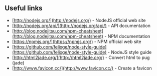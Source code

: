 ## Useful links 

*   [http://nodejs.org/](http://nodejs.org/) - NodeJS official web site
*    [http://nodejs.org/api/](http://nodejs.org/api/) - API documentation
*   [http://blog.nodejitsu.com/npm-cheatsheet](http://blog.nodejitsu.com/npm-cheatsheet) - NPM documentation
*    [https://npmjs.org/](https://npmjs.org/) - NPM official web site
*    [https://github.com/felixge/node-style-guide](https://github.com/felixge/node-style-guide) - NodeJS style guide
*    [http://html2jade.org/](http://html2jade.org/) - Convert html to pug (jade)
*   [http://www.favicon.cc/](http://www.favicon.cc/) - Create a favicon